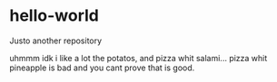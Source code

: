 # hello-world
Justo another repository 

uhmmm idk i like a lot the potatos, and pizza whit salami... 
pizza whit pineapple is bad and you cant prove that is good.
